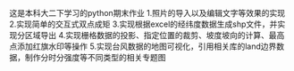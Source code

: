 
这是本科大二下学习的python期末作业
1.照片的导入以及编辑文字等效果的实现
2.实现简单的交互式双点成矩
3.实现根据excel的经纬度数据生成shp文件，并实现分区域导出
4.实现栅格数据的投影、指定位置的裁剪、坡度坡向的计算、最高点添加红旗水印等操作
5.实现台风数据的地图可视化，引用相关库的land边界数据，制作分时分强度等不同类型的相关专题图
